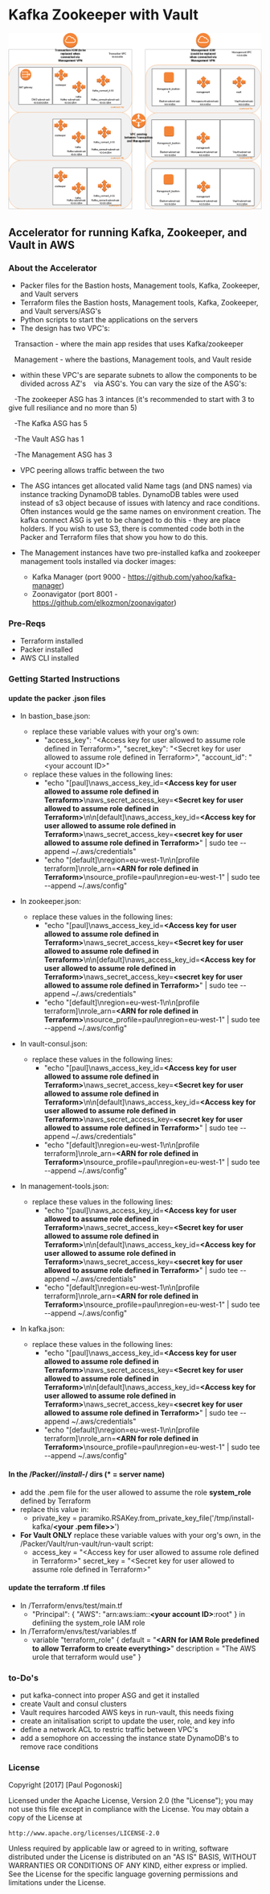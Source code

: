 # Kafka Zookeeper with Vault

![](design.png)

## Accelerator for running Kafka, Zookeeper, and Vault in AWS 
### About the Accelerator
- Packer files for the Bastion hosts, Management tools, Kafka, Zookeeper, and Vault servers
- Terraform files the Bastion hosts, Management tools, Kafka, Zookeeper, and Vault servers/ASG's
- Python scripts to start the applications on the servers
- The design has two VPC's:

&nbsp;&nbsp; Transaction - where the main app resides that uses Kafka/zookeeper

&nbsp;&nbsp; Management - where the bastions, Management tools, and Vault reside

- within these VPC's are separate subnets to allow the components to be divided across AZ's
&nbsp;&nbsp; via ASG's. You can vary the size of the ASG's: 

&nbsp;&nbsp; -The zookeeper ASG has 3 intances (it's recommended to start with 3 to give full resiliance and no more than 5) 

&nbsp;&nbsp; -The Kafka ASG has 5

&nbsp;&nbsp; -The Vault ASG has 1

&nbsp;&nbsp; -The Management ASG has 3

- VPC peering allows traffic between the two

- The ASG intances get allocated valid Name tags (and DNS names) via instance tracking 
DynamoDB tables. DynamoDB tables were used instead of s3 object because of issues with 
latency and race conditions. Often instances would ge the same names on environment 
creation. The kafka connect ASG is yet to be changed to do this - they are place holders. If 
you wish to use S3, there is commented code both in the Packer and Terraform files that 
show you how to do this.

- The Management instances have two pre-installed kafka and zookeeper management tools 
installed via docker images: 
    - Kafka Manager (port 9000 - https://github.com/yahoo/kafka-manager)
    - Zoonavigator (port 8001 - https://github.com/elkozmon/zoonavigator)



### Pre-Reqs
- Terraform installed
- Packer installed
- AWS CLI installed

### Getting Started Instructions
#### update the packer .json files
- In bastion_base.json:

    - replace these variable values with your org's own:
        - "access_key": "&lt;Access key for user allowed to assume role defined in Terraform&gt;",
          "secret_key": "&lt;Secret key for user allowed to assume role defined in Terraform&gt;",
          "account_id": "&lt;your account ID&gt;"
    - replace these values in the following lines:
        - "echo \"[paul]\naws_access_key_id=**&lt;Access key for user allowed to assume role defined in Terraform&gt;**\naws_secret_access_key=**&lt;Secret key for user allowed to assume role defined in Terraform&gt;**\n\n[default]\naws_access_key_id=**&lt;Access key for user allowed to assume role defined in Terraform&gt;**\naws_secret_access_key=**&lt;secret key for user allowed to assume role defined in Terraform&gt;**\" | sudo tee --append ~/.aws/credentials"
        - "echo \"[default]\nregion=eu-west-1\n\n[profile terraform]\nrole_arn=**&lt;ARN for role defined in Terraform&gt;**\nsource_profile=paul\nregion=eu-west-1\" | sudo tee --append ~/.aws/config"

- In zookeeper.json:

    - replace these values in the following lines:
        - "echo \"[paul]\naws_access_key_id=**&lt;Access key for user allowed to assume role defined in Terraform&gt;**\naws_secret_access_key=**&lt;Secret key for user allowed to assume role defined in Terraform&gt;**\n\n[default]\naws_access_key_id=**&lt;Access key for user allowed to assume role defined in Terraform&gt;**\naws_secret_access_key=**&lt;secret key for user allowed to assume role defined in Terraform&gt;**\" | sudo tee --append ~/.aws/credentials"
        - "echo \"[default]\nregion=eu-west-1\n\n[profile terraform]\nrole_arn=**&lt;ARN for role defined in Terraform&gt;**\nsource_profile=paul\nregion=eu-west-1\" | sudo tee --append ~/.aws/config"

- In vault-consul.json:

    - replace these values in the following lines:
        - "echo \"[paul]\naws_access_key_id=**&lt;Access key for user allowed to assume role defined in Terraform&gt;**\naws_secret_access_key=**&lt;Secret key for user allowed to assume role defined in Terraform&gt;**\n\n[default]\naws_access_key_id=**&lt;Access key for user allowed to assume role defined in Terraform&gt;**\naws_secret_access_key=**&lt;secret key for user allowed to assume role defined in Terraform&gt;**\" | sudo tee --append ~/.aws/credentials"
        - "echo \"[default]\nregion=eu-west-1\n\n[profile terraform]\nrole_arn=**&lt;ARN for role defined in Terraform&gt;**\nsource_profile=paul\nregion=eu-west-1\" | sudo tee --append ~/.aws/config"

- In management-tools.json:

    - replace these values in the following lines:
        - "echo \"[paul]\naws_access_key_id=**&lt;Access key for user allowed to assume role defined in Terraform&gt;**\naws_secret_access_key=**&lt;Secret key for user allowed to assume role defined in Terraform&gt;**\n\n[default]\naws_access_key_id=**&lt;Access key for user allowed to assume role defined in Terraform&gt;**\naws_secret_access_key=**&lt;secret key for user allowed to assume role defined in Terraform&gt;**\" | sudo tee --append ~/.aws/credentials"
        - "echo \"[default]\nregion=eu-west-1\n\n[profile terraform]\nrole_arn=**&lt;ARN for role defined in Terraform&gt;**\nsource_profile=paul\nregion=eu-west-1\" | sudo tee --append ~/.aws/config"

- In kafka.json:

    - replace these values in the following lines:
        - "echo \"[paul]\naws_access_key_id=**&lt;Access key for user allowed to assume role defined in Terraform&gt;**\naws_secret_access_key=**&lt;Secret key for user allowed to assume role defined in Terraform&gt;**\n\n[default]\naws_access_key_id=**&lt;Access key for user allowed to assume role defined in Terraform&gt;**\naws_secret_access_key=**&lt;secret key for user allowed to assume role defined in Terraform&gt;**\" | sudo tee --append ~/.aws/credentials"
        - "echo \"[default]\nregion=eu-west-1\n\n[profile terraform]\nrole_arn=**&lt;ARN for role defined in Terraform&gt;**\nsource_profile=paul\nregion=eu-west-1\" | sudo tee --append ~/.aws/config"


#### In the /Packer/*/install-*/ dirs (* = server name)
- add the .pem file for the user allowed to assume the role **system_role** defined by Terraform
- replace this value in:
    - private_key = paramiko.RSAKey.from_private_key_file('/tmp/install-kafka/**&lt;your .pem file>&gt;**')
- **For Vault ONLY** replace these variable values with your org's own, in the /Packer/Vault/run-vault/run-vault script:
    - access_key = "&lt;Access key for user allowed to assume role defined in Terraform&gt;"
    secret_key = "&lt;Secret key for user allowed to assume role defined in Terraform&gt;"


#### update the terraform .tf files
- In /Terraform/envs/test/main.tf
    - "Principal": {
          "AWS": "arn:aws:iam::**&lt;your account ID&gt;**:root"
        } in definiing the system_role IAM role
- In /Terraform/envs/test/variables.tf
    - variable "terraform_role" {
    default = "**&lt;ARN for IAM Role predefined to allow Terraform to create everything&gt;**"
    description = "The AWS urole that terraform would use"
  }

### to-Do's
- put kafka-connect into proper ASG and get it installed
- create Vault and consul clusters
- Vault requires harcoded AWS keys in run-vault, this needs fixing
- create an initalisation script to update the user, role, and key info
- define a network ACL to restric traffic between VPC's
- add a semophore on accessing the instance state DynamoDB's to remove race conditions

### License
Copyright [2017] [Paul Pogonoski]

Licensed under the Apache License, Version 2.0 (the "License");
you may not use this file except in compliance with the License.
You may obtain a copy of the License at

    http://www.apache.org/licenses/LICENSE-2.0

Unless required by applicable law or agreed to in writing, software
distributed under the License is distributed on an "AS IS" BASIS,
WITHOUT WARRANTIES OR CONDITIONS OF ANY KIND, either express or implied.
See the License for the specific language governing permissions and
limitations under the License.

